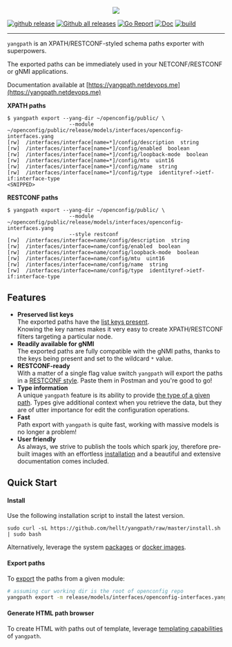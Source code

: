<p align=center><img src=https://gitlab.com/rdodin/pics/-/wikis/uploads/d75fb0e5c73cbe358bf900e16961cffc/yangpath_logo_paths.svg?sanitize=true/></p>

[![github release](https://img.shields.io/github/release/hellt/yangpath.svg?style=flat-square&color=00c9ff&labelColor=bec8d2)](https://github.com/hellt/yangpath/releases/)
[![Github all releases](https://img.shields.io/github/downloads/hellt/yangpath/total.svg?style=flat-square&color=00c9ff&labelColor=bec8d2)](https://github.com/hellt/yangpath/releases/)
[![Go Report](https://img.shields.io/badge/go%20report-A%2B-blue?style=flat-square&color=00c9ff&labelColor=bec8d2)](https://goreportcard.com/report/github.com/hellt/yangpath)
[![Doc](https://img.shields.io/badge/Docs-yangpath.netdevops.me-blue?style=flat-square&color=00c9ff&labelColor=bec8d2)](https://yangpath.netdevops.me)
[![build](https://img.shields.io/github/workflow/status/hellt/yangpath/Test/master?style=flat-square&labelColor=bec8d2)](https://github.com/hellt/yangpath/releases/)

---
`yangpath` is an XPATH/RESTCONF-styled schema paths exporter with superpowers.

The exported paths can be immediately used in your NETCONF/RESTCONF or gNMI applications.

Documentation available at [https://yangpath.netdevops.me](https://yangpath.netdevops.me)

**XPATH paths**
```text
$ yangpath export --yang-dir ~/openconfig/public/ \
                    --module ~/openconfig/public/release/models/interfaces/openconfig-interfaces.yang
[rw]  /interfaces/interface[name=*]/config/description  string
[rw]  /interfaces/interface[name=*]/config/enabled  boolean
[rw]  /interfaces/interface[name=*]/config/loopback-mode  boolean
[rw]  /interfaces/interface[name=*]/config/mtu  uint16
[rw]  /interfaces/interface[name=*]/config/name  string
[rw]  /interfaces/interface[name=*]/config/type  identityref->ietf-if:interface-type
<SNIPPED>
```

**RESTCONF paths**
```text
$ yangpath export --yang-dir ~/openconfig/public/ \
                    --module ~/openconfig/public/release/models/interfaces/openconfig-interfaces.yang
                    --style restconf
[rw]  /interfaces/interface=name/config/description  string
[rw]  /interfaces/interface=name/config/enabled  boolean
[rw]  /interfaces/interface=name/config/loopback-mode  boolean
[rw]  /interfaces/interface=name/config/mtu  uint16
[rw]  /interfaces/interface=name/config/name  string
[rw]  /interfaces/interface=name/config/type  identityref->ietf-if:interface-type
```

## Features
* **Preserved list keys**  
    The exported paths have the [list keys present](https://yangpath.netdevops.me/about-paths#keys-in-paths).  
    Knowing the key names makes it very easy to create XPATH/RESTCONF filters targeting a particular node.  
* **Readily available for gNMI**  
    The exported paths are fully compatible with the gNMI paths, thanks to the keys being present and set to the wildcard `*` value.
* **RESTCONF-ready**  
    With a matter of a single flag value switch `yangpath` will export the paths in a [RESTCONF style](https://yangpath.netdevops.me/about-paths#path-styles). Paste them in Postman and you're good to go!
* **Type information**  
    A unique `yangpath` feature is its ability to provide [the type of a given path](https://yangpath.netdevops.me/about-paths#types). Types give additional context when you retrieve the data, but they are of utter importance for edit the configuration operations.
* **Fast**  
    Path export with `yangpath` is quite fast, working with massive models is no longer a problem!
* **User friendly**  
    As always, we strive to publish the tools which spark joy, therefore pre-built images with an effortless [installation](https://yangpath.netdevops.me/install) and a beautiful and extensive documentation comes included.

## Quick Start

#### Install
Use the following installation script to install the latest version.
```
sudo curl -sL https://github.com/hellt/yangpath/raw/master/install.sh | sudo bash
```
Alternatively, leverage the system [packages](https://yangpath.netdevops.me/install#package-managers) or [docker images](https://yangpath.netdevops.me/install#docker).

#### Export paths
To [export](https://yangpath.netdevops.me/export) the paths from a given module:
```bash
# assuming cur working dir is the root of openconfig repo
yangpath export -m release/models/interfaces/openconfig-interfaces.yang
```

#### Generate HTML path browser
To create HTML with paths out of template, leverage [templating capabilities](https://yangpath.netdevops.me/html-template) of `yangpath`.
